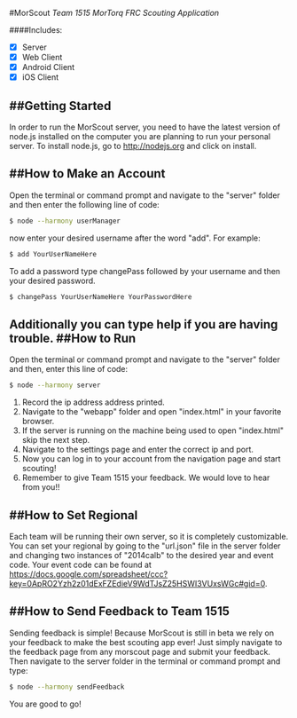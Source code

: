 #MorScout
*Team 1515 MorTorq FRC Scouting Application*

####Includes:
- [X] Server
- [X] Web Client
- [X] Android Client
- [X] iOS Client

##Getting Started
---
In order to run the MorScout server, you need to have the latest version of node.js installed on the computer you are planning to run your personal server. To install node.js, go to http://nodejs.org and click on install.

##How to Make an Account
---
Open the terminal or command prompt and navigate to the "server" folder and then enter the following line of code:
```sh
$ node --harmony userManager
```
now enter your desired username after the word "add". For example:
```sh
$ add YourUserNameHere
```
To add a password type changePass followed by your username and then your desired password.
```sh
$ changePass YourUserNameHere YourPasswordHere
```
Additionally you can type help if you are having trouble.
##How to Run
---
Open the terminal or command prompt and navigate to the "server" folder and then, enter this line of code:
```sh
$ node --harmony server
```
1.  Record the ip address address printed.
2.  Navigate to the "webapp" folder and open "index.html" in your favorite browser.
3.  If the server is running on the machine being used to open "index.html" skip the next step. 
4. Navigate to the settings page and enter the correct ip and port.
5. Now you can log in to your account from the navigation page and start scouting!
6. Remember to give Team 1515 your feedback. We would love to hear from you!!

##How to Set Regional
---
Each team will be running their own server, so it is completely customizable. You can set your regional by going to the "url.json" file in the server folder and changing two instances of "2014calb" to the desired year and event code. Your event code can be found at https://docs.google.com/spreadsheet/ccc?key=0ApRO2Yzh2z01dExFZEdieV9WdTJsZ25HSWI3VUxsWGc#gid=0.

##How to Send Feedback to Team 1515
---
Sending feedback is simple! Because MorScout is still in beta we rely on your feedback to make the best scouting app ever!
Just simply navigate to the feedback page from any morscout page and submit your feedback. Then navigate to the server folder in the terminal or command prompt and type:
```sh
$ node --harmony sendFeedback
```
You are good to go!
